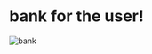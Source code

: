# bank for the user!

![bank](https://user-images.githubusercontent.com/67468718/103182163-20d6b600-485e-11eb-9a9c-8072412dea22.jpg)
